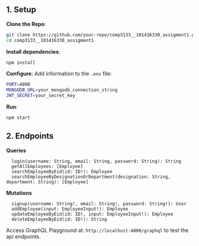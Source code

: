 ## 1. Setup
**Clone the Repo**:
   ```sh
   git clone https://github.com/your-repo/comp3133__101416330_assigment1.git
   cd comp3133__101416330_assigment1
   ```
**Install dependencies**:
   ```sh
   npm install
   ```
**Configure**:
   Add information to the `.env` file:
   ```sh
   PORT=4000
   MONGODB_URL=your_mongodb_connection_string
   JWT_SECRET=your_secret_key
   ```
**Run**:
   ```sh
   npm start
   ```

## 2. Endpoints

**Queries**
```
  login(username: String, email: String, password: String): String
  getAllEmployees: [Employee]
  searchEmployeeByEid(id: ID!): Employee
  searchEmployeeByDesignationOrDepartment(designation: String, department: String): [Employee]
```

**Mutations**
```
  signup(username: String!, email: String!, password: String!): User
  addEmployee(input: EmployeeInput!): Employee
  updateEmployeeByEid(id: ID!, input: EmployeeInput!): Employee
  deleteEmployeeByEid(id: ID!): String
```


Access GraphQL Playground at: `http://localhost:4000/graphql` to test the api endpoints.
